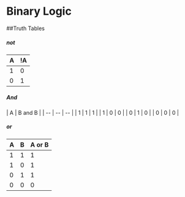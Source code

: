 # Binary Logic 

##Truth Tables
##### not

| A | !A |
| -- | -- |
| 1 | 0 |
| 0 | 1 |

##### And
| A | B and B |
| -- | -- | -- |
| 1 | 1 | 1 |
| 1 | 0 | 0 |
| 0 | 1 | 0 |
| 0 | 0 | 0 |
##### or
| A | B | A or B |
| -- | -- | -- |
| 1 | 1 | 1 |
| 1 | 0 | 1 |
| 0 | 1 | 1 |
| 0 | 0 | 0 |
